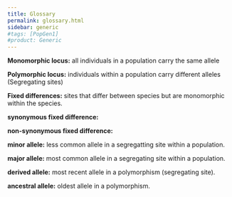 ```yaml
---
title: Glossary
permalink: glossary.html
sidebar: generic
#tags: [PopGen1]
#product: Generic
---
```


**Monomorphic locus:** all individuals in a population carry the same allele

**Polymorphic locus:** individuals within a population carry different alleles (Segregating sites)

**Fixed differences:** sites that differ between species but are monomorphic within the species.

**synonymous fixed difference:** 

**non-synonymous fixed difference:**

**minor allele:** less common allele in a segregatting site within a population.

**major allele:** most common allele in a segregating site within a population.

**derived allele:** most recent allele in a polymorphism (segregating site).

**ancestral allele:** oldest allele in a polymorphism.
